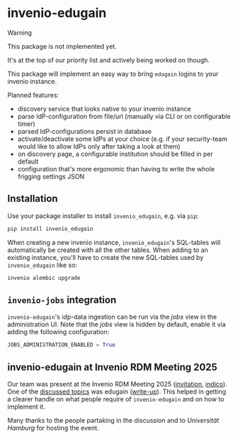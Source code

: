 # invenio-edugain

> [!WARNING]
> This package is not implemented yet.
>
> It's at the top of our priority list and actively being worked on though.

This package will implement an easy way to bring `edugain` logins to your invenio instance.

Planned features:

- discovery service that looks native to your invenio instance
- parse IdP-configuration from file/url (manually via CLI or on configurable timer)
- parsed IdP-configurations persist in database
- activate/deactivate some IdPs at your choice (e.g. if your security-team would like to allow IdPs only after taking a look at them)
- on discovery page, a configurable institution should be filled in per default
- configuration that's more ergonomic than having to write the whole frigging settings JSON

## Installation

Use your package installer to install `invenio_edugain`, e.g. via `pip`:

```bash
pip install invenio_edugain
```

When creating a new invenio instance, `invenio_edugain`'s SQL-tables will automatically be created with all the other tables.
When adding to an existing instance, you'll have to create the new SQL-tables used by `invenio_edugain` like so:

```bash
invenio alembic upgrade
```

## `invenio-jobs` integration

`invenio-edugain`'s idp-data ingestion can be run via the _jobs_ view in the administration UI.
Note that the _jobs_ view is hidden by default, enable it via adding the following configuration:

```python
JOBS_ADMINISTRATION_ENABLED = True
```

<!-- TODO: link to invenio-jobs documentation once it was written -->

## invenio-edugain at Invenio RDM Meeting 2025

Our team was present at the Invenio RDM Meeting 2025 ([invitation](https://herrner.github.io/irdm2025/), [indico](https://www.conferences.uni-hamburg.de/event/548/overview)).
One of the [discussed topics](https://uhh.de/fdm-irdm25) was edugain ([write-up](https://pad.uni-hamburg.de/zVH2FSxTTJeSIq6uHAUgGA#)).
This helped in getting a clearer handle on what people require of `invenio-edugain` and on how to implement it.

Many thanks to the people partaking in the discussion and to _Universität Hamburg_ for hosting the event.

